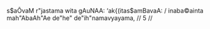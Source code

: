 s$aÔvaM r"jastama wita gAuNAA: ‘ak{(itas$amBavaA: /
inaba©ainta mah"AbaAh"Ae de"he" de"ih"namavyayama, // 5 //
